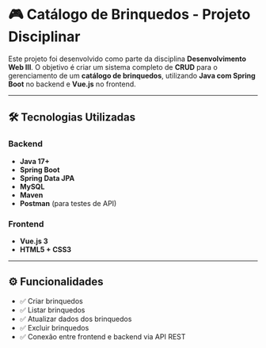 # 🎮 Catálogo de Brinquedos - Projeto Disciplinar

Este projeto foi desenvolvido como parte da disciplina **Desenvolvimento Web III**. O objetivo é criar um sistema completo de **CRUD** para o gerenciamento de um **catálogo de brinquedos**, utilizando **Java com Spring Boot** no backend e **Vue.js** no frontend.

---

## 🛠️ Tecnologias Utilizadas

### Backend
- **Java 17+**
- **Spring Boot**
- **Spring Data JPA**
- **MySQL**
- **Maven**
- **Postman** (para testes de API)

### Frontend
- **Vue.js 3**
- **HTML5 + CSS3**

---

## ⚙️ Funcionalidades

- ✅ Criar brinquedos  
- ✅ Listar brinquedos  
- ✅ Atualizar dados dos brinquedos  
- ✅ Excluir brinquedos  
- ✅ Conexão entre frontend e backend via API REST
